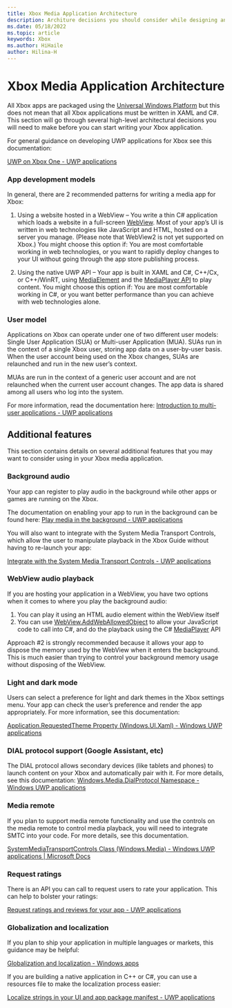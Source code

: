 ```yaml
---
title: Xbox Media Application Architecture 
description: Architure decisions you should consider while designing an Xbox media application
ms.date: 05/18/2022
ms.topic: article
keywords: Xbox
ms.author: HiHaile
author: Hilina-H
---
```

# Xbox Media Application Architecture
All Xbox apps are packaged using the [Universal Windows Platform](../develop/index.md) but this does not mean that all Xbox applications must be written in XAML and C#. This section will go through several high-level architectural decisions you will need to make before you can start writing your Xbox application.

For general guidance on developing UWP applications for Xbox see this documentation:

[UWP on Xbox One - UWP applications](../xbox-apps/index.md)
### App development models
In general, there are 2 recommended patterns for writing a media app for Xbox:
1.	Using a website hosted in a WebView – You write a thin C# application which loads a website in a full-screen [WebView](/Windows.UI.Xaml.Controls.WebView?view=winrt-22000). Most of your app’s UI is written in web technologies like JavaScript and HTML, hosted on a server you manage. (Please note that WebView2 is not yet supported on Xbox.)
You might choose this option if: You are most comfortable working in web technologies, or you want to rapidly deploy changes to your UI without going through the app store publishing process.

2.	Using the native UWP API – Your app is built in XAML and C#, C++/Cx, or C++/WinRT, using [MediaElement](/windows/apps/design/controls/media-playback) and the [MediaPlayer API](../audio-video-camera/play-audio-and-video-with-mediaplayer.md) to play content.
You might choose this option if: You are most comfortable working in C#, or you want better performance than you can achieve with web technologies alone.


### User model
Applications on Xbox can operate under one of two different user models: Single User Application (SUA) or Multi-user Application (MUA).
SUAs run in the context of a single Xbox user, storing app data on a user-by-user basis. When the user account being used on the Xbox changes, SUAs are relaunched and run in the new user’s context.

MUAs are run in the context of a generic user account and are not relaunched when the current user account changes. The app data is shared among all users who log into the system.

For more information, read the documentation here:
[Introduction to multi-user applications - UWP applications](../xbox-apps/multi-user-applications.md)

## Additional features
This section contains details on several additional features that you may want to consider using in your Xbox media application.
### Background audio
Your app can register to play audio in the background while other apps or games are running on the Xbox.

The documentation on enabling your app to run in the background can be found here:
[Play media in the background - UWP applications](../audio-video-camera/background-audio.md)

You will also want to integrate with the System Media Transport Controls, which allow the user to manipulate playback in the Xbox Guide without having to re-launch your app:

[Integrate with the System Media Transport Controls - UWP applications](../audio-video-camera/integrate-with-systemmediatransportcontrols.md)


### WebView audio playback
If you are hosting your application in a WebView, you have two options when it comes to where you play the background audio:
1.	You can play it using an HTML audio element within the WebView itself
2.	You can use [WebView.AddWebAllowedObject](/uwp/api/windows.ui.xaml.controls.webview.addweballowedobject) to allow your JavaScript code to call into C#, and do the playback using the C# [MediaPlayer](/uwp/api/windows.media.playback.mediaplayer) API

Approach #2 is strongly recommended because it allows your app to dispose the memory used by the WebView when it enters the background. This is much easier than trying to control your background memory usage without disposing of the WebView.

### Light and dark mode
Users can select a preference for light and dark themes in the Xbox settings menu. Your app can check the user’s preference and render the app appropriately. For more information, see this documentation:

[Application.RequestedTheme Property (Windows.UI.Xaml) - Windows UWP applications](/uwp/api/windows.ui.xaml.application.requestedtheme)

### DIAL protocol support (Google Assistant, etc)
The DIAL protocol allows secondary devices (like tablets and phones) to launch content on your Xbox and automatically pair with it. For more details, see this documentation:
[Windows.Media.DialProtocol Namespace - Windows UWP applications](/uwp/api/windows.media.dialprotocol)

### Media remote
If you plan to support media remote functionality and use the controls on the media remote to control media playback, you will need to integrate SMTC into your code. For more details, see this documentation.

[SystemMediaTransportControls Class (Windows.Media) - Windows UWP applications | Microsoft Docs](/uwp/api/windows.media.systemmediatransportcontrols)

### Request ratings
There is an API you can call to request users to rate your application. This can help to bolster your ratings:

[Request ratings and reviews for your app - UWP applications](../monetize/request-ratings-and-reviews.md)

### Globalization and localization
If you plan to ship your application in multiple languages or markets, this guidance may be helpful:

[Globalization and localization - Windows apps](/windows/apps/design/globalizing/globalizing-portal)

If you are building a native application in C++ or C#, you can use a resources file to make the localization process easier:

[Localize strings in your UI and app package manifest - UWP applications](../app-resources/localize-strings-ui-manifest.md)
